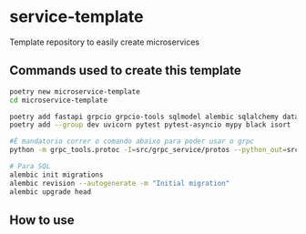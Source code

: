 # service-template
Template repository to easily create microservices

## Commands used to create this template

```bash
poetry new microservice-template
cd microservice-template

poetry add fastapi grpcio grpcio-tools sqlmodel alembic sqlalchemy databases pymongo odmantic
poetry add --group dev uvicorn pytest pytest-asyncio mypy black isort 

#É mandatorio correr o comando abaixo para poder usar o grpc  
python -m grpc_tools.protoc -I=src/grpc_service/protos --python_out=src/grpc_service --grpc_python_out=src/grpc_service src/grpc_service/protos/service.proto

# Para SQL
alembic init migrations
alembic revision --autogenerate -m "Initial migration"
alembic upgrade head


```


## How to use
